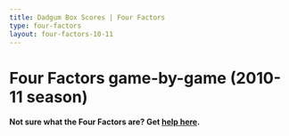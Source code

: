 ```yaml
---
title: Dadgum Box Scores | Four Factors
type: four-factors
layout: four-factors-10-11
---
```


# Four Factors game-by-game (2010-11 season)

#### Not sure what the Four Factors are? Get [help here](https://cbbstatshelp.com/four-factors/intro/).